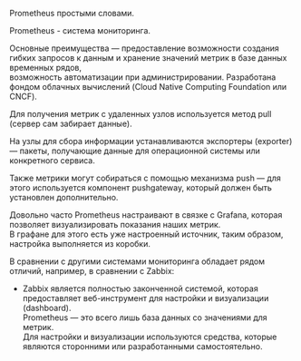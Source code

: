 Prometheus простыми словами.

Prometheus - система мониторинга.

Основные преимущества — предоставление возможности создания гибких запросов к данным и хранение значений метрик в базе данных временных рядов,   
возможность автоматизации при администрировании. Разработана фондом облачных вычислений (Cloud Native Computing Foundation или CNCF).

Для получения метрик с удаленных узлов используется метод pull (сервер сам забирает данные). 

На узлы для сбора информации устанавливаются экспортеры (exporter) — пакеты, получающие данные для операционной системы или конкретного сервиса.

Также метрики могут собираться с помощью механизма push — для этого используется компонент pushgateway, который должен быть установлен дополнительно.

Довольно часто Prometheus настраивают в связке с Grafana, которая позволяет визуализировать показания наших метрик.   
В графане для этого есть уже настроенный источник, таким образом, настройка выполняется из коробки.

В сравнении с другими системами мониторинга обладает рядом отличий, например, в сравнении с Zabbix:

 - Zabbix является полностью законченной системой, которая предоставляет веб-инструмент для настройки и визуализации (dashboard).    
Prometheus — это всего лишь база данных со значениями для метрик.   
Для настройки и визуализации используются средства, которые являются сторонними или разработанными самостоятельно.  
